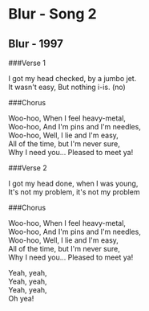 Blur - Song 2
=============

Blur - 1997
-----------

###Verse 1

I got my head checked, by a jumbo jet.  
It wasn't easy, But nothing i-is. (no)

###Chorus

Woo-hoo, When I feel heavy-metal,  
Woo-hoo, And I'm pins and I'm needles,  
Woo-hoo, Well, I lie and I'm easy,  
All of the time, but I'm never sure,  
Why I need you... Pleased to meet ya!

###Verse 2

I got my head done, when I was young,  
It's not my problem, it's not my problem

###Chorus

Woo-hoo, When I feel heavy-metal,  
Woo-hoo, And I'm pins and I'm needles,  
Woo-hoo, Well, I lie and I'm easy,  
All of the time, but I'm never sure,  
Why I need you... Pleased to meet ya!

Yeah, yeah,  
Yeah, yeah,  
Yeah, yeah,  
Oh yea!
